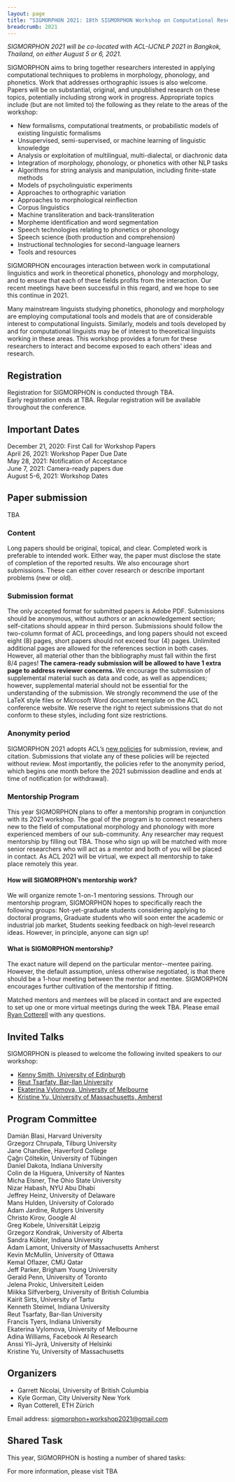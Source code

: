 ```yaml
---
layout: page
title: "SIGMORPHON 2021: 18th SIGMORPHON Workshop on Computational Research in Phonetics, Phonology, and Morphology"
breadcrumb: 2021
---
```


<p><i>
SIGMORPHON 2021 will be co-located with ACL-IJCNLP 2021 in Bangkok, Thailand, on either August 5 or 6, 2021.
</i></p>

SIGMORPHON aims to bring together researchers interested in applying computational techniques
to problems in morphology, phonology, and phonetics. Work that addresses orthographic issues is also welcome.
Papers will be on substantial, original, and unpublished research on these topics,
potentially including strong work in progress. Appropriate topics include (but are not limited to) the
following as they relate to the areas of the workshop:

- New formalisms, computational treatments, or probabilistic models of existing linguistic formalisms
- Unsupervised, semi-supervised, or machine learning of linguistic knowledge
- Analysis or exploitation of multilingual, multi-dialectal, or diachronic data
- Integration of morphology, phonology, or phonetics with other NLP tasks
- Algorithms for string analysis and manipulation, including finite-state methods
- Models of psycholinguistic experiments
- Approaches to orthographic variation
- Approaches to morphological reinflection
- Corpus linguistics
- Machine transliteration and back-transliteration
- Morpheme identification and word segmentation
- Speech technologies relating to phonetics or phonology
- Speech science (both production and comprehension)
- Instructional technologies for second-language learners
- Tools and resources

SIGMORPHON encourages interaction between work in computational linguistics
and work in theoretical phonetics, phonology and morphology, and to ensure that
each of these fields profits from the interaction. Our recent meetings have been
successful in this regard, and we hope to see this continue in 2021.

Many mainstream linguists studying phonetics, phonology and morphology
are employing computational tools and models that are of
considerable interest to computational linguists. Similarly, models and tools developed by
and for computational linguists may be of interest to theoretical linguists working in these areas.
This workshop provides a forum for these researchers to interact
and become exposed to each others’ ideas and research.

## Registration

Registration for SIGMORPHON is conducted through TBA.  
Early registration ends at TBA.
Regular registration will be available throughout the conference.



## Important Dates

December 21, 2020: First Call for Workshop Papers <br>
April 26, 2021: Workshop Paper Due Date <br>
May 28, 2021: Notification of Acceptance <br>
June 7, 2021: Camera-ready papers due <br>
August 5-6, 2021: Workshop Dates <br>

## Paper submission

TBA

### Content

Long papers should be original, topical, and clear. Completed work is preferable to intended work.
Either way, the paper must disclose the state of completion of the reported results.
We also encourage short submissions. These can either cover research or describe
important problems (new or old).

### Submission format

The only accepted format for submitted papers is Adobe PDF. Submissions should be anonymous,
without authors or an acknowledgement section; self-citations should appear in third person.
Submissions should follow the two-column format of ACL proceedings,
and long papers should not exceed eight (8) pages, short papers should not exceed four (4) pages.
Unlimited additional pages are allowed for the references section in both cases.
However, all material other than the bibliography must fall within the first 8/4 pages!
<strong> The camera-ready submission will be allowed to have 1 extra page to address reviewer concerns. </strong>
We encourage the submission of supplemental material such as data and code,
as well as appendices; however, supplemental material should not be essential
for the understanding of the submission.
We strongly recommend the use of the LaTeX style files or Microsoft Word document
template on the ACL conference website. We reserve the right to reject submissions
that do not conform to these styles, including font size restrictions.

### Anonymity period

SIGMORPHON 2021 adopts ACL’s [new policies](aclweb.org/adminwiki/index.php?title=ACL_Policies_for_Submission,_Review_and_Citation) for submission, review, and citation.
Submissions that violate any of these policies will be rejected without review.
Most importantly, the policies refer to the anonymity period, which begins
one month before the 2021 submission deadline and ends at time of
notification (or withdrawal).

### Mentorship Program

This year SIGMORPHON plans to offer a mentorship program in conjunction with its 2021 workshop. The goal of the program is to connect researchers new to the field of computational morphology and phonology with more experienced members of our sub-community. Any researcher may request mentorship by filling out TBA. Those who sign up will be matched with more senior researchers who will act as a mentor and both of you will be placed in contact. As ACL 2021 will be virtual, we expect all mentorship to take place remotely this year.

#### How will SIGMORPHON’s mentorship work? 
We will organize remote 1-on-1 mentoring sessions. Through our mentorship program, 
SIGMORPHON hopes to specifically reach the following groups:
Not-yet-graduate students considering applying to doctoral programs,
Graduate students who will soon enter the academic or industrial job market,
Students seeking feedback on high-level research ideas.
However, in principle, anyone can sign up!

#### What is SIGMORPHON mentorship? 
The exact nature will depend on the particular mentor--mentee pairing. However, the default assumption, unless otherwise negotiated, is that there should be a 1-hour meeting between the mentor and mentee. SIGMORPHON encourages further cultivation of the mentorship if fitting. 

Matched mentors and mentees will be placed in contact and are expected to set up one or more virtual meetings during the week TBA.
Please email [Ryan Cotterell](mailto:ryan.cotterell@inf.ethz.ch) with any questions.

## Invited Talks

SIGMORPHON is pleased to welcome the following invited speakers to our workshop:

- [Kenny Smith, University of Edinburgh](https://www.ed.ac.uk/profile/kenny-smith)
- [Reut Tsarfaty, Bar-Ilan University](https://research.biu.ac.il/researcher/prof-reut-tsarfaty/)
- [Ekaterina Vylomova, University of Melbourne](http://kat.academy/)
- [Kristine Yu, University of Massachusetts, Amherst](https://www.umass.edu/linguistics/member/kristine-yu)


## Program Committee

Damián Blasi,	Harvard University <br>
Grzegorz Chrupała,	Tilburg University <br>
Jane	Chandlee,	Haverford College	<br>
Çağrı	Çöltekin,	University of Tübingen	<br>
Daniel Dakota,	Indiana University	<br>
Colin	de la Higuera,	University of Nantes <br>
Micha	Elsner,	The Ohio State University	<br>
Nizar	Habash,	NYU Abu Dhabi	<br>
Jeffrey	Heinz,	University of Delaware <br>
Mans	Hulden,	University of Colorado <br>
Adam	Jardine,	Rutgers University <br>
Christo	Kirov,	Google AI	<br>
Greg	Kobele,	Universität Leipzig <br>
Grzegorz Kondrak,	University of Alberta	<br>
Sandra Kübler,	Indiana University	<br>
Adam Lamont,	University of Massachusetts Amherst	<br>
Kevin	McMullin,	University of Ottawa <br>
Kemal Oflazer,	CMU Qatar	<br>
Jeff Parker,	Brigham Young University	<br>
Gerald Penn,	University of Toronto	<br>
Jelena Prokic,	Universiteit Leiden	<br>
Miikka Silfverberg,	University of British Columbia <br>
Kairit Sirts,	University of Tartu	<br>
Kenneth Steimel,	Indiana University <br>
Reut Tsarfaty,	Bar-Ilan University	<br>
Francis Tyers,	Indiana University <br>
Ekaterina Vylomova, University of Melbourne <br>
Adina	Williams,	Facebook AI Research <br>
Anssi	Yli-Jyrä,	University of Helsinki <br>
Kristine Yu,	University of Massachusetts <br>


## Organizers

- Garrett Nicolai, University of British Columbia
- Kyle Gorman, City University New York
- Ryan Cotterell, ETH Zürich

Email address: <sigmorphon+workshop2021@gmail.com>


## Shared Task

This year, SIGMORPHON is hosting a number of shared tasks:  

For more information, please visit TBA
